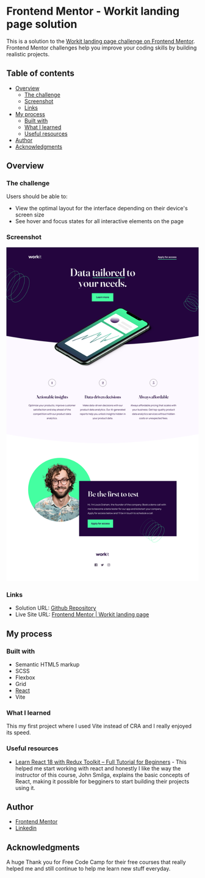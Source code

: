 # Frontend Mentor - Workit landing page solution

This is a solution to the [Workit landing page challenge on Frontend Mentor](https://www.frontendmentor.io/challenges/workit-landing-page-2fYnyle5lu). Frontend Mentor challenges help you improve your coding skills by building realistic projects.

## Table of contents

- [Overview](#overview)
  - [The challenge](#the-challenge)
  - [Screenshot](#screenshot)
  - [Links](#links)
- [My process](#my-process)
  - [Built with](#built-with)
  - [What I learned](#what-i-learned)
  - [Useful resources](#useful-resources)
- [Author](#author)
- [Acknowledgments](#acknowledgments)

## Overview

### The challenge

Users should be able to:

- View the optimal layout for the interface depending on their device's screen size
- See hover and focus states for all interactive elements on the page

### Screenshot

![](./src//assets/images/Desktop.png)

### Links

- Solution URL: [Github Repository](https://github.com/simokitkat/Workit-landing-page)
- Live Site URL: [Frontend Mentor | Workit landing page](https://workit-landing-page-frontendmentor.netlify.app)

## My process

### Built with

- Semantic HTML5 markup
- SCSS
- Flexbox
- Grid
- [React](https://reactjs.org/)
- Vite

### What I learned

This my first project where I used Vite instead of CRA and I really enjoyed its speed.

### Useful resources

- [Learn React 18 with Redux Toolkit – Full Tutorial for Beginners](https://youtu.be/2-crBg6wpp0) - This helped me start working with react and honestly I like the way the instructor of this course, John Smilga, explains the basic concepts of React, making it possible for begginers to start building their projects using it.

## Author

- [Frontend Mentor](https://www.frontendmentor.io/profile/simokitkat)
- [Linkedin](https://www.linkedin.com/in/islamsoliman92)

## Acknowledgments

A huge Thank you for Free Code Camp for their free courses that really helped me and still continue to help me learn new stuff everyday.
